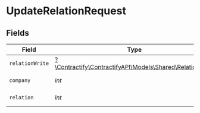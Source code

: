 # UpdateRelationRequest


## Fields

| Field                                                                                            | Type                                                                                             | Required                                                                                         | Description                                                                                      |
| ------------------------------------------------------------------------------------------------ | ------------------------------------------------------------------------------------------------ | ------------------------------------------------------------------------------------------------ | ------------------------------------------------------------------------------------------------ |
| `relationWrite`                                                                                  | [?\Contractify\ContractifyAPI\Models\Shared\RelationWrite](../../Models/Shared/RelationWrite.md) | :heavy_minus_sign:                                                                               | N/A                                                                                              |
| `company`                                                                                        | *int*                                                                                            | :heavy_check_mark:                                                                               | Id of the company                                                                                |
| `relation`                                                                                       | *int*                                                                                            | :heavy_check_mark:                                                                               | Id of the relation                                                                               |